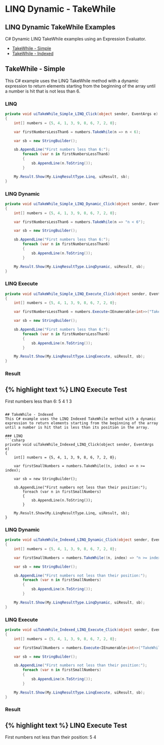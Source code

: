# LINQ Dynamic - TakeWhile

## LINQ Dynamic TakeWhile Examples
C# Dynamic LINQ TakeWhile examples using an Expression Evaluator.

- [TakeWhile - Simple](#takewhile---simple)
- [TakeWhile - Indexed](#takewhile---indexed)

## TakeWhile - Simple
This C# example uses the LINQ TakeWhile method with a dynamic expression to return elements starting from the beginning of the array until a number is hit that is not less than 6.

### LINQ
```csharp
private void uiTakeWhile_Simple_LINQ_Click(object sender, EventArgs e)
{
	int[] numbers = {5, 4, 1, 3, 9, 8, 6, 7, 2, 0};

	var firstNumbersLessThan6 = numbers.TakeWhile(n => n < 6);

	var sb = new StringBuilder();

	sb.AppendLine("First numbers less than 6:");
		foreach (var n in firstNumbersLessThan6)
		{
			sb.AppendLine(n.ToString());
		}

	My.Result.Show(My.LinqResultType.Linq, uiResult, sb);
}
```

### LINQ Dynamic
```csharp
private void uiTakeWhile_Simple_LINQ_Dynamic_Click(object sender, EventArgs e)
{
	int[] numbers = {5, 4, 1, 3, 9, 8, 6, 7, 2, 0};

	var firstNumbersLessThan6 = numbers.TakeWhile(n => "n < 6");

	var sb = new StringBuilder();

	sb.AppendLine("First numbers less than 6:");
		foreach (var n in firstNumbersLessThan6)
		{
			sb.AppendLine(n.ToString());
		}

	My.Result.Show(My.LinqResultType.LinqDynamic, uiResult, sb);
}
```

### LINQ Execute
```csharp
private void uiTakeWhile_Simple_LINQ_Execute_Click(object sender, EventArgs e)
{
	int[] numbers = {5, 4, 1, 3, 9, 8, 6, 7, 2, 0};

	var firstNumbersLessThan6 = numbers.Execute<IEnumerable<int>>("TakeWhile(n => n < 6)");

	var sb = new StringBuilder();

	sb.AppendLine("First numbers less than 6:");
		foreach (var n in firstNumbersLessThan6)
		{
			sb.AppendLine(n.ToString());
		}

	My.Result.Show(My.LinqResultType.LinqExecute, uiResult, sb);
}
```

### Result
{% highlight text %}
LINQ Execute Test
------------------------------
First numbers less than 6:
5
4
1
3

```

## TakeWhile - Indexed
This C# example uses the LINQ Indexed TakeWhile method with a dynamic expression to return elements starting from the beginning of the array until a number is hit that is less than its position in the array.

### LINQ
```csharp
private void uiTakeWhile_Indexed_LINQ_Click(object sender, EventArgs e)
{
	int[] numbers = {5, 4, 1, 3, 9, 8, 6, 7, 2, 0};

	var firstSmallNumbers = numbers.TakeWhile((n, index) => n >= index);

	var sb = new StringBuilder();

	sb.AppendLine("First numbers not less than their position:");
		foreach (var n in firstSmallNumbers)
		{
			sb.AppendLine(n.ToString());
		}

	My.Result.Show(My.LinqResultType.Linq, uiResult, sb);
}
```

### LINQ Dynamic
```csharp
private void uiTakeWhile_Indexed_LINQ_Dynamic_Click(object sender, EventArgs e)
{
	int[] numbers = {5, 4, 1, 3, 9, 8, 6, 7, 2, 0};

	var firstSmallNumbers = numbers.TakeWhile((n, index) => "n >= index");

	var sb = new StringBuilder();

	sb.AppendLine("First numbers not less than their position:");
		foreach (var n in firstSmallNumbers)
		{
			sb.AppendLine(n.ToString());
		}

	My.Result.Show(My.LinqResultType.LinqDynamic, uiResult, sb);
}
```

### LINQ Execute
```csharp
private void uiTakeWhile_Indexed_LINQ_Execute_Click(object sender, EventArgs e)
{
	int[] numbers = {5, 4, 1, 3, 9, 8, 6, 7, 2, 0};

	var firstSmallNumbers = numbers.Execute<IEnumerable<int>>("TakeWhile((n, index) => n >= index)");

	var sb = new StringBuilder();

	sb.AppendLine("First numbers not less than their position:");
		foreach (var n in firstSmallNumbers)
		{
			sb.AppendLine(n.ToString());
		}

	My.Result.Show(My.LinqResultType.LinqExecute, uiResult, sb);
}
```

### Result
{% highlight text %}
LINQ Execute Test
------------------------------
First numbers not less than their position: 
5 
4

```
